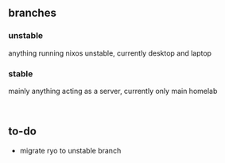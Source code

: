 ## branches
### unstable
anything running nixos unstable, currently desktop and laptop

### stable
mainly anything acting as a server, currently only main homelab

<br>

## to-do
- migrate ryo to unstable branch
